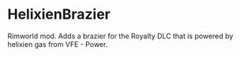 # HelixienBrazier
Rimworld mod. Adds a brazier for the Royalty DLC that is powered by helixien gas from VFE - Power.
